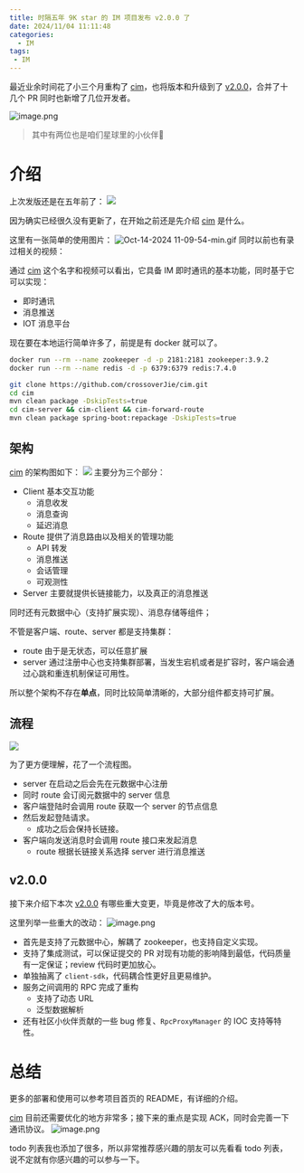 ```yaml
---
title: 时隔五年 9K star 的 IM 项目发布 v2.0.0 了
date: 2024/11/04 11:11:48
categories:
  - IM
tags:
 - IM
---
```


最近业余时间花了小三个月重构了 [cim](https://github.com/crossoverJie/cim)，也将版本和升级到了 [v2.0.0](https://github.com/crossoverJie/cim/releases/tag/v2.0.0)，合并了十几个 PR 同时也新增了几位开发者。

![image.png](https://s2.loli.net/2024/10/12/yKzedUZ8DQlVwTC.png)

> 其中有两位也是咱们星球里的小伙伴🎉

<!--more-->
# 介绍
上次发版还是在五年前了：
![](https://s2.loli.net/2024/10/12/WCP1Vn62SeBNAmZ.png)

因为确实已经很久没有更新了，在开始之前还是先介绍 [cim](https://github.com/crossoverJie/cim/) 是什么。

这里有一张简单的使用图片：
![Oct-14-2024 11-09-54-min.gif](https://s2.loli.net/2024/10/14/pBvDML4HVgyYZxS.gif)
同时以前也有录过相关的视频：

通过 [cim](https://github.com/crossoverJie/cim) 这个名字和视频可以看出，它具备 IM 即时通讯的基本功能，同时基于它可以实现：
- 即时通讯
- 消息推送
- IOT 消息平台

现在要在本地运行简单许多了，前提是有 docker 就可以了。

```bash
docker run --rm --name zookeeper -d -p 2181:2181 zookeeper:3.9.2
docker run --rm --name redis -d -p 6379:6379 redis:7.4.0

git clone https://github.com/crossoverJie/cim.git
cd cim
mvn clean package -DskipTests=true
cd cim-server && cim-client && cim-forward-route
mvn clean package spring-boot:repackage -DskipTests=true
```

## 架构
[cim](https://github.com/crossoverJie/cim) 的架构图如下：
![](https://s2.loli.net/2024/10/13/O7wVi8QYr3lMFJo.png)
主要分为三个部分：
- Client 基本交互功能
	- 消息收发
	- 消息查询
	- 延迟消息
- Route 提供了消息路由以及相关的管理功能
	- API 转发
	- 消息推送
	- 会话管理
	- 可观测性
- Server 主要就提供长链接能力，以及真正的消息推送

同时还有元数据中心（支持扩展实现）、消息存储等组件；

不管是客户端、route、server 都是支持集群：
- route 由于是无状态，可以任意扩展
- server 通过注册中心也支持集群部署，当发生宕机或者是扩容时，客户端会通过心跳和重连机制保证可用性。

所以整个架构不存在**单点**，同时比较简单清晰的，大部分组件都支持可扩展。
## 流程

![](https://s2.loli.net/2024/10/13/8teMn7BSa5VWuvi.png)



为了更方便理解，花了一个流程图。
- server 在启动之后会先在元数据中心注册
- 同时 route 会订阅元数据中的 server 信息
- 客户端登陆时会调用 route 获取一个 server 的节点信息
- 然后发起登陆请求。
	- 成功之后会保持长链接。
- 客户端向发送消息时会调用 route 接口来发起消息
	- route 根据长链接关系选择 server 进行消息推送
## v2.0.0

接下来介绍下本次 [v2.0.0](https://github.com/crossoverJie/cim/releases/tag/v2.0.0) 有哪些重大变更，毕竟是修改了大的版本号。

这里列举一些重大的改动：
![image.png](https://s2.loli.net/2024/10/12/mRGDV6hBCTAblcI.png)

- 首先是支持了元数据中心，解耦了 zookeeper，也支持自定义实现。
- 支持了集成测试，可以保证提交的 PR 对现有功能的影响降到最低，代码质量有一定保证；review 代码时更加放心。
- 单独抽离了 `client-sdk`，代码耦合性更好且更易维护。
- 服务之间调用的 RPC 完成了重构
	- 支持了动态 URL
	- 泛型数据解析
- 还有社区小伙伴贡献的一些 bug 修复、`RpcProxyManager` 的 IOC 支持等特性。



# 总结

更多的部署和使用可以参考项目首页的 README，有详细的介绍。

[cim](https://github.com/crossoverJie/cim) 目前还需要优化的地方非常多；接下来的重点是实现 ACK，同时会完善一下通讯协议。
![image.png](https://s2.loli.net/2024/10/14/l7RIZfYOsmM1N3P.png)

todo 列表我也添加了很多，所以非常推荐感兴趣的朋友可以先看看 todo 列表，说不定就有你感兴趣的可以参与一下。

